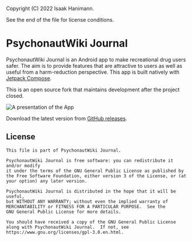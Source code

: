 Copyright (C) 2022 Isaak Hanimann.

See the end of the file for license conditions.

# PsychonautWiki Journal

PsychonautWiki Journal is an Android app to make recreational drug users safer. The aim is to provide features that are attractive to users as well as useful from a harm-reduction perspective.
This app is built natively with [Jetpack Compose](https://developer.android.com/jetpack/compose).

This is an open source fork that maintains development after the project closed.

![A presentation of the App](https://github.com/huanli233/psychonautwiki-journal-android/blob/main/metadata/en-US/images/Google%20Pixel%204%20XL%20Presentation.png?raw=true)

Download the latest version from [GitHub releases](https://github.com/huanli233/psychonautwiki-journal-android/releases/latest).

## License

    This file is part of PsychonautWiki Journal.
    
    PsychonautWiki Journal is free software: you can redistribute it and/or modify
    it under the terms of the GNU General Public License as published by
    the Free Software Foundation, either version 3 of the License, or (at
    your option) any later version.
    
    PsychonautWiki Journal is distributed in the hope that it will be useful,
    but WITHOUT ANY WARRANTY; without even the implied warranty of
    MERCHANTABILITY or FITNESS FOR A PARTICULAR PURPOSE.  See the
    GNU General Public License for more details.
    
    You should have received a copy of the GNU General Public License
    along with PsychonautWiki Journal.  If not, see https://www.gnu.org/licenses/gpl-3.0.en.html.
